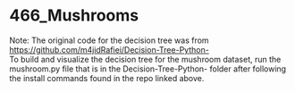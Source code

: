 # 466_Mushrooms  
Note: The original code for the decision tree was from https://github.com/m4jidRafiei/Decision-Tree-Python-  
To build and visualize the decision tree for the mushroom dataset, run the mushroom.py file that is in the Decision-Tree-Python- folder after following the install commands found in the repo linked above.
